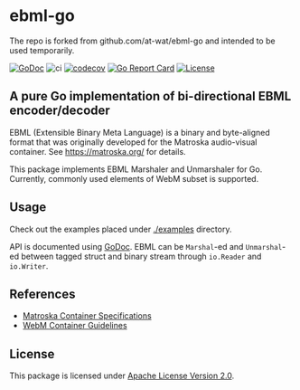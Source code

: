 # ebml-go

The repo is forked from github.com/at-wat/ebml-go and intended to be used temporarily.

[![GoDoc](https://godoc.org/github.com/sshihRoblox/ebml-go?status.svg)](http://godoc.org/github.com/sshihRoblox/ebml-go) ![ci](https://github.com/sshihRoblox/ebml-go/workflows/ci/badge.svg) [![codecov](https://codecov.io/gh/sshihRoblox/ebml-go/branch/master/graph/badge.svg)](https://codecov.io/gh/sshihRoblox/ebml-go) [![Go Report Card](https://goreportcard.com/badge/github.com/sshihRoblox/ebml-go)](https://goreportcard.com/report/github.com/sshihRoblox/ebml-go) [![License](https://img.shields.io/badge/License-Apache%202.0-blue.svg)](https://opensource.org/licenses/Apache-2.0)

## A pure Go implementation of bi-directional EBML encoder/decoder

EBML (Extensible Binary Meta Language) is a binary and byte-aligned format that was originally developed for the Matroska audio-visual container.
See https://matroska.org/ for details.

This package implements EBML Marshaler and Unmarshaler for Go.
Currently, commonly used elements of WebM subset is supported.


## Usage

Check out the examples placed under [./examples](./examples/) directory.

API is documented using [GoDoc](http://godoc.org/github.com/sshihRoblox/ebml-go).
EBML can be `Marshal`-ed and `Unmarshal`-ed between tagged struct and binary stream through `io.Reader` and `io.Writer`.


## References

- [Matroska Container Specifications](https://matroska.org/technical/specs/index.html)
- [WebM Container Guidelines](https://www.webmproject.org/docs/container/)


## License

This package is licensed under [Apache License Version 2.0](./LICENSE).
